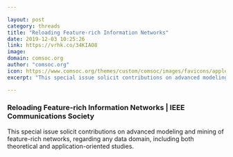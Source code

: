 ```yaml
---

layout: post
category: threads
title: "Reloading Feature-rich Information Networks"
date: 2019-12-03 10:25:26
link: https://vrhk.co/34KIAO8
image: 
domain: comsoc.org
author: "comsoc.org"
icon: https://www.comsoc.org/themes/custom/comsoc/images/favicons/apple-icon-60x60.png
excerpt: "This special issue solicit contributions on advanced modeling and mining of feature-rich networks, regarding any data domain, including both theoretical and application-oriented studies."

---
```


### Reloading Feature-rich Information Networks | IEEE Communications Society

This special issue solicit contributions on advanced modeling and mining of feature-rich networks, regarding any data domain, including both theoretical and application-oriented studies.